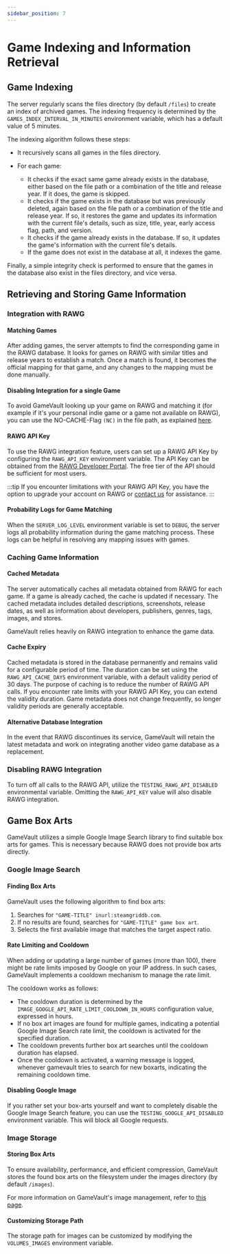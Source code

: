 ```yaml
---
sidebar_position: 7
---
```


# Game Indexing and Information Retrieval

## Game Indexing

The server regularly scans the files directory (by default `/files`) to create an index of archived games. The indexing frequency is determined by the `GAMES_INDEX_INTERVAL_IN_MINUTES` environment variable, which has a default value of 5 minutes.

The indexing algorithm follows these steps:

- It recursively scans all games in the files directory.

- For each game:
  - It checks if the exact same game already exists in the database, either based on the file path or a combination of the title and release year. If it does, the game is skipped.
  - It checks if the game exists in the database but was previously deleted, again based on the file path or a combination of the title and release year. If so, it restores the game and updates its information with the current file's details, such as size, title, year, early access flag, path, and version.
  - It checks if the game already exists in the database. If so, it updates the game's information with the current file's details.
  - If the game does not exist in the database at all, it indexes the game.

Finally, a simple integrity check is performed to ensure that the games in the database also exist in the files directory, and vice versa.

## Retrieving and Storing Game Information

### Integration with RAWG

#### Matching Games

After adding games, the server attempts to find the corresponding game in the RAWG database. It looks for games on RAWG with similar titles and release years to establish a match. Once a match is found, it becomes the official mapping for that game, and any changes to the mapping must be done manually.

#### Disabling Integration for a single Game

To avoid GameVault looking up your game on RAWG and matching it (for example if it's your personal indie game or a game not available on RAWG), you can use the NO-CACHE-Flag `(NC)` in the file path, as explained [here](structure.md#naming-convention-for-games).

#### RAWG API Key

To use the RAWG integration feature, users can set up a RAWG API Key by configuring the `RAWG_API_KEY` environment variable. The API Key can be obtained from the [RAWG Developer Portal](https://rawg.io/login/?forward=developer). The free tier of the API should be sufficient for most users.

:::tip
If you encounter limitations with your RAWG API Key, you have the option to upgrade your account on RAWG or [contact us](mailto:contact@phalco.de) for assistance.
:::

#### Probability Logs for Game Matching

When the `SERVER_LOG_LEVEL` environment variable is set to `DEBUG`, the server logs all probability information during the game matching process. These logs can be helpful in resolving any mapping issues with games.

### Caching Game Information

#### Cached Metadata

The server automatically caches all metadata obtained from RAWG for each game. If a game is already cached, the cache is updated if necessary. The cached metadata includes detailed descriptions, screenshots, release dates, as well as information about developers, publishers, genres, tags, images, and stores.

GameVault relies heavily on RAWG integration to enhance the game data.

#### Cache Expiry

Cached metadata is stored in the database permanently and remains valid for a configurable period of time. The duration can be set using the `RAWG_API_CACHE_DAYS` environment variable, with a default validity period of 30 days. The purpose of caching is to reduce the number of RAWG API calls. If you encounter rate limits with your RAWG API Key, you can extend the validity duration. Game metadata does not change frequently, so longer validity periods are generally acceptable.

#### Alternative Database Integration

In the event that RAWG discontinues its service, GameVault will retain the latest metadata and work on integrating another video game database as a replacement.

### Disabling RAWG Integration

To turn off all calls to the RAWG API, utilize the `TESTING_RAWG_API_DISABLED` environmental variable. Omitting the `RAWG_API_KEY` value will also disable RAWG integration.

## Game Box Arts

GameVault utilizes a simple Google Image Search library to find suitable box arts for games. This is necessary because RAWG does not provide box arts directly.

### Google Image Search

#### Finding Box Arts

GameVault uses the following algorithm to find box arts:

1. Searches for `"GAME-TITLE" inurl:steamgriddb.com`.
2. If no results are found, searches for `"GAME-TITLE" game box art`.
3. Selects the first available image that matches the target aspect ratio.

#### Rate Limiting and Cooldown

When adding or updating a large number of games (more than 100), there might be rate limits imposed by Google on your IP address. In such cases, GameVault implements a cooldown mechanism to manage the rate limit.

The cooldown works as follows:

- The cooldown duration is determined by the `IMAGE_GOOGLE_API_RATE_LIMIT_COOLDOWN_IN_HOURS` configuration value, expressed in hours.
- If no box art images are found for multiple games, indicating a potential Google Image Search rate limit, the cooldown is activated for the specified duration.
- The cooldown prevents further box art searches until the cooldown duration has elapsed.
- Once the cooldown is activated, a warning message is logged, whenever gamevault tries to search for new boxarts, indicating the remaining cooldown time.

#### Disabling Google Image

If you rather set your box-arts yourself and want to completely disable the Google Image Search feature, you can use the `TESTING_GOOGLE_API_DISABLED` environment variable. This will block all Google requests.

### Image Storage

#### Storing Box Arts

To ensure availability, performance, and efficient compression, GameVault stores the found box arts on the filesystem under the images directory (by default `/images`).

For more information on GameVault's image management, refer to [this page](images.md).

#### Customizing Storage Path

The storage path for images can be customized by modifying the `VOLUMES_IMAGES` environment variable.
